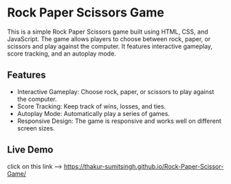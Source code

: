 
# Rock Paper Scissors Game

This is a simple Rock Paper Scissors game built using HTML, CSS, and JavaScript. The game allows players to choose between rock, paper, or scissors and play against the computer. It features interactive gameplay, score tracking, and an autoplay mode.


## Features

- Interactive Gameplay: Choose rock, paper, or scissors to play against the computer.
- Score Tracking: Keep track of wins, losses, and ties.
- Autoplay Mode: Automatically play a series of games.
- Responsive Design: The game is responsive and works well on different screen sizes.


## Live Demo

click on this link --> https://thakur-sumitsingh.github.io/Rock-Paper-Scissor-Game/
